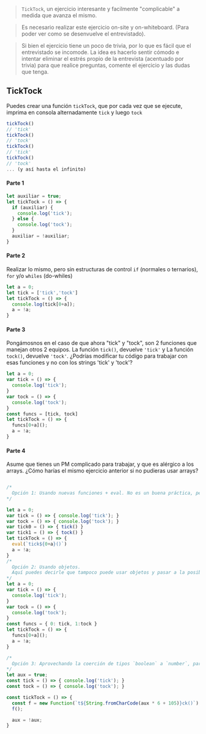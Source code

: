 > `TickTock`, un ejercicio interesante y facilmente "complicable" a medida que avanza el mismo.

> Es necesario realizar este ejercicio on-site y on-whiteboard. (Para poder ver como se desenvuelve el entrevistado).

> Si bien el ejercicio tiene un poco de trivia, por lo que es fácil que el entrevistado se incomode. La idea es hacerlo sentir cómodo e intentar eliminar el estrés propio de la entrevista (acentuado por trivia) para que realice preguntas, comente el ejercicio y las dudas que tenga.


## TickTock
Puedes crear una función `tickTock`, que por cada vez que se ejecute, imprima en consola alternadamente `tick` y luego `tock`

```javascript
tickTock()
// 'tick'
tickTock()
// 'tock'
tickTock()
// 'tick'
tickTock()
// 'tock'
... (y así hasta el infinito)

```

#### Parte 1

```javascript
let auxiliar = true;
let tickTock = () => {
  if (auxiliar) {
    console.log('tick');
  } else {
    console.log('tock');
  }
  auxiliar = !auxiliar;
}
```

#### Parte 2
Realizar lo mismo, pero sin estructuras de control `if` (normales o ternarios), `for` y/o `whiles` (do-whiles)

```javascript
let a = 0;
let tick = ['tick','tock']
let tickTock = () => {
  console.log(tick[0+a]);
  a = !a;
}
```

#### Parte 3
Pongámosnos en el caso de que ahora "tick" y "tock", son 2 funciones que manejan otros 2 equipos. La función `tick()`, devuelve `'tick'` y La función `tock()`, devuelve `'tock'`. 
¿Podrías modificar tu código para trabajar con esas funciones y no con los strings 'tick' y 'tock'?

```javascript
let a = 0;
var tick = () => {
  console.log('tick');
}
var tock = () => {
  console.log('tock');
}
const funcs = [tick, tock]
let tickTock = () => {
  funcs[0+a]();
  a = !a;
}
```

#### Parte 4
Asume que tienes un PM complicado para trabajar, y que es alérgico a los arrays.
¿Cómo harías el mismo ejercicio anterior si no pudieras usar arrays?

```javascript

/* 
  Opción 1: Usando nuevas funciones + eval. No es un buena práctica, pero soluciona el problema 
*/

let a = 0;
var tick = () => { console.log('tick'); }
var tock = () => { console.log('tock'); }
var tick0 = () => { tick() }
var tick1 = () => { tock() }
let tickTock = () => {
  eval(`tick${0+a}()`)
  a = !a;
}
/*
  Opción 2: Usando objetos.
  Aquí puedes decirle que tampoco puede usar objetos y pasar a la posible 'Opcion 3'
*/
let a = 0;
var tick = () => {
  console.log('tick');
}
var tock = () => {
  console.log('tock');
}
const funcs = { 0: tick, 1:tock }
let tickTock = () => {
  funcs[0+a]();
  a = !a;
}

/*
  Opción 3: Aprovechando la coerción de tipos `boolean` a `number`, para transformar valores decimales a caracteres y así poder usar `Function`
*/
let aux = true;
const tick = () => { console.log('tick'); }
const tock = () => { console.log('tock'); }

const tickTock = () => {
  const f = new Function(`t${String.fromCharCode(aux * 6 + 105)}ck()`);
  f();

  aux = !aux;
}
```
